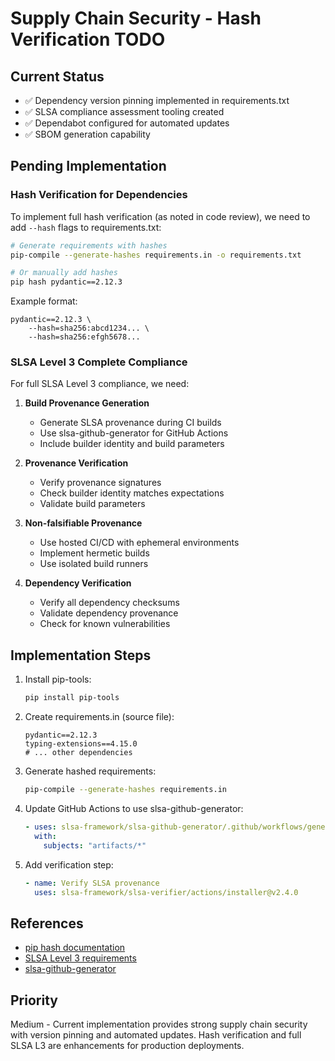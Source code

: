 # Supply Chain Security - Hash Verification TODO

## Current Status
- ✅ Dependency version pinning implemented in requirements.txt
- ✅ SLSA compliance assessment tooling created
- ✅ Dependabot configured for automated updates
- ✅ SBOM generation capability

## Pending Implementation

### Hash Verification for Dependencies

To implement full hash verification (as noted in code review), we need to add `--hash` flags to requirements.txt:

```bash
# Generate requirements with hashes
pip-compile --generate-hashes requirements.in -o requirements.txt

# Or manually add hashes
pip hash pydantic==2.12.3
```

Example format:
```
pydantic==2.12.3 \
    --hash=sha256:abcd1234... \
    --hash=sha256:efgh5678...
```

### SLSA Level 3 Complete Compliance

For full SLSA Level 3 compliance, we need:

1. **Build Provenance Generation**
   - Generate SLSA provenance during CI builds
   - Use slsa-github-generator for GitHub Actions
   - Include builder identity and build parameters

2. **Provenance Verification**
   - Verify provenance signatures
   - Check builder identity matches expectations
   - Validate build parameters

3. **Non-falsifiable Provenance**
   - Use hosted CI/CD with ephemeral environments
   - Implement hermetic builds
   - Use isolated build runners

4. **Dependency Verification**
   - Verify all dependency checksums
   - Validate dependency provenance
   - Check for known vulnerabilities

## Implementation Steps

1. Install pip-tools:
   ```bash
   pip install pip-tools
   ```

2. Create requirements.in (source file):
   ```
   pydantic==2.12.3
   typing-extensions==4.15.0
   # ... other dependencies
   ```

3. Generate hashed requirements:
   ```bash
   pip-compile --generate-hashes requirements.in
   ```

4. Update GitHub Actions to use slsa-github-generator:
   ```yaml
   - uses: slsa-framework/slsa-github-generator/.github/workflows/generator_generic_slsa3.yml@v1.9.0
     with:
       subjects: "artifacts/*"
   ```

5. Add verification step:
   ```yaml
   - name: Verify SLSA provenance
     uses: slsa-framework/slsa-verifier/actions/installer@v2.4.0
   ```

## References
- [pip hash documentation](https://pip.pypa.io/en/stable/topics/secure-installs/)
- [SLSA Level 3 requirements](https://slsa.dev/spec/v1.0/levels#level-3)
- [slsa-github-generator](https://github.com/slsa-framework/slsa-github-generator)

## Priority
Medium - Current implementation provides strong supply chain security with version pinning and automated updates. Hash verification and full SLSA L3 are enhancements for production deployments.
